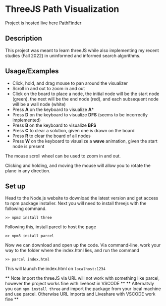 # ThreeJS Path Visualization

Project is hosted live here
<a href="https://ethanlchristensen.github.io/threeJS_PathFinder/">PathFinder</a>

## Description
This project was meant to learn threeJS while also implementing my recent studies (Fall 2022) in uninformed and informed search algorithms.
## Usage/Examples
- Click, hold, and drag mouse to pan around the visualizer
- Scroll in and out to zoom in and out
- Click on the board to place a node, the initial node will be the start node (green), the next will be the end node (red), and each subsequent node will be a wall node (white)
- Press **A** on the keyboard to visualize **A***
- Press **D** on the keyboard to visualize **DFS** (seems to be incorrectly implemented)
- Press **B** on the keyboard to visualize **BFS**
- Press **C** to clear a solution, given one is drawn on the board
- Press **R** to clear the board of all nodes
- Press **W** on the keyboard to visualize a **wave** animation, given the start node is present



The mouse scroll wheel can be used to zoom in and out.

Clicking and holding, and moving the mouse will allow you to rotate the plane in any direction.
## Set up
Head to the Node.js website to download the latest version and get access to npm package installer. Next you will need to install threejs with the following command.

```>> npm3 install three```

Following this, install parcel to host the page

```>> npm3 install parcel```

Now we can download and open up the code. Via command-line, work your way to the folder where the index.html lies, and run the command 

```>> parcel index.html```

This will launch the index.html on ```localhost:1234```

 ** Note import the threeJS via URL will not work with something like parcel, however the project works fine with livehost in VSCODE **
 ** Alternatvly you can `npm install three` and import the package from your local machine and use parcel. Otherwise URL imports and Liveshare with VSCODE work fine **
